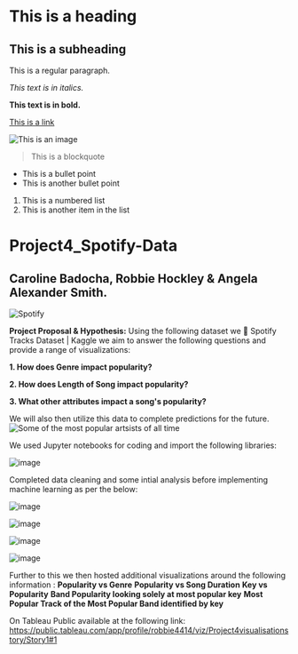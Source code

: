 # This is a heading

## This is a subheading

This is a regular paragraph.

*This text is in italics.*

**This text is in bold.**

[This is a link](https://www.example.com)

![This is an image](https://www.example.com/image.jpg)

> This is a blockquote

- This is a bullet point
- This is another bullet point

1. This is a numbered list
2. This is another item in the list




# Project4_Spotify-Data

## Caroline Badocha, Robbie Hockley & Angela Alexander Smith.

![Spotify](https://storage.googleapis.com/pr-newsroom-wp/1/2018/11/Spotify_Logo_CMYK_Green.png)

**Project Proposal & Hypothesis:**
Using the following dataset we 🎹 Spotify Tracks Dataset | Kaggle we aim to answer the following questions and provide a range of visualizations:

**1. How does Genre impact popularity?**

**2. How does Length of Song impact popularity?**

**3. What other attributes impact a song's popularity?**


We will also then utilize this data to complete predictions for the future.
![Some of the most popular artsists of all time](https://www.rollingstone.com/wp-content/uploads/2021/09/RS_500_Great_Songs_1800x1200.jpg?w=1581&h=1054&crop=1)

We used Jupyter notebooks for coding and import the following libraries:

![image](https://user-images.githubusercontent.com/108265105/207295904-66f716ce-b6ed-43e1-b7f8-98739cb5ebd2.png)

Completed data cleaning and some intial analysis before implementing machine learning as per the below:

![image](https://user-images.githubusercontent.com/108265105/207296476-1a96c7ff-d28c-4595-a0b8-0217296cd171.png)

![image](https://user-images.githubusercontent.com/108265105/207296632-4cadf8f9-c81f-40f4-a619-33c7ded46aa2.png)

![image](https://user-images.githubusercontent.com/108265105/207296854-a19d8bd3-e1ba-46b5-81dd-a913aac1fa46.png)

![image](https://user-images.githubusercontent.com/108265105/207296980-eb78078d-2953-4e3f-b7ba-3d41c46f1888.png)

Further to this we then hosted additional visualizations around the following information : 
**Popularity vs Genre**
**Popularity vs Song Duration**
**Key vs Popularity**
**Band Popularity looking solely at most popular key**
**Most Popular Track of the Most Popular Band identified by key** 

On Tableau Public available at the following link:
https://public.tableau.com/app/profile/robbie4414/viz/Project4visualisationstory/Story1#1


